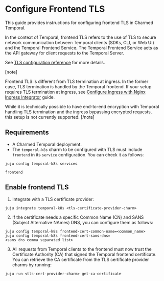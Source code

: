 # Configure Frontend TLS

This guide provides instructions for configuring frontend TLS in Charmed Temporal.

In the context of Temporal, frontend TLS refers to the use of TLS to secure network communication between Temporal clients (SDKs, CLI, or Web UI) and the Temporal Frontend Service. The Temporal Frontend Service acts as the API gateway for client requests to the Temporal Server.

See [TLS configuration reference](https://docs.temporal.io/references/configuration#tls) for more details.

[note]

Frontend TLS is different from TLS termination at ingress. In the former case, TLS termination is handled by the Temporal frontend. If your setup requires TLS termination at ingress, see [Configure Ingress with Nginx Ingress Integrator](https://discourse.charmhub.io/t/charmed-temporal-k8s-tutorial-deploy-nginx-ingress-integrator/11783) guide.

While it is technically possible to have end-to-end encryption with Temporal handling TLS termination and the ingress bypassing encrypted requests, this setup is not currently supported.
[/note]

## Requirements

* A Charmed Temporal deployment.
* The `temporal-k8s` charm to be configured with TLS must include `frontend` in its `service` configuration. You can check it as follows:

```
juju config temporal-k8s services

frontend
```

## Enable frontend TLS

1. Integrate with a TLS certificate provider:

```
juju integrate temporal-k8s <tls-certificate-provider-charm>
```

2. If the certificate needs a specific Common Name (CN) and SANS (Subject Alternative NAmes) DNS, you can configure them as follows:

```
juju config temporal-k8s frontend-cert-common-name=<common_name>
juju config temporal-k8s frontend-cert-sans-dns=<sans_dns_comma_separated_list>
```

3. All requests from Temporal clients to the frontend must now trust the Certificate Authority (CA) that signed the Temporal frontend certificate. You can retrieve the CA certificate from the TLS certificate provider charms by running:

```
juju run <tls-cert-provider-charm> get-ca-certificate
```
